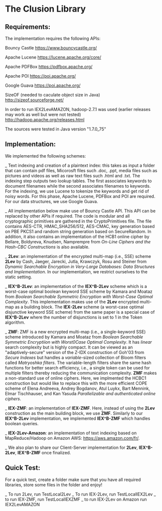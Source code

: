 # The Clusion Library


## Requirements:
The implementation requires the following APIs:

Bouncy Castle					https://www.bouncycastle.org/

Apache Lucene					https://lucene.apache.org/core/

Apache PDFBox					https://pdfbox.apache.org/

Apache POI					https://poi.apache.org/

Google Guava					https://poi.apache.org/

SizeOF (needed to caculate object size in Java)	http://sizeof.sourceforge.net/

In order to run IEX2LevAMAZON, hadoop-2.7.1 was used (earlier releases may work
as well but were not tested) http://hadoop.apache.org/releases.html

The sources were tested in Java version "1.7.0_75"


## Implementation:

We implemented the following schemes:

_ Text indexing and creation of a plaintext index: this takes as input a folder
that can contain pdf files, Micorosft files such .doc, .ppt, media files such
as pictures and videos as well as raw text files such .html and .txt. The
indexing step outputs two lookup tables. The first associates keywords to
document filenames while the second associates filenames to keywords. For the
indexing, we use Lucene to tokenize the keywords and get rid of noisy words.
For this phase, Apache Lucene, PDFBox and POI are required. For our data
structures, we use Google Guava.

_ All implementation below make use of Bouncy Castle API. This API can be
replaced by other APIs if required. The code is modular and all cryptographic
primitives are gathered in the CryptoPrimitives file.  The file contains
AES-CTR, HMAC_SHA256/512, AES-CMAC, key generation based on PBE PKCS1 and
random string generation based on SecureRandom.  In addition, it also contains
an  implementation of the HCB1 online cipher by Bellare, Boldyreva, Knudsen,
Namprempre from *On-Line Ciphers and the Hash-CBC Constructions* is also
available. 

_ **2Lev**:  an implementation of the encrypted multi-map (i.e., SSE) scheme **2Lev**
by Cash, Jaeger, Jarecki, Jutla, Krawczyk, Rosu and Steiner from *Dynamic
Searchable Encryption in Very-Large Databases: Data Structures and
Implementation*. In our implementation, we restrict ourselves to the static
setting. 

_ **IEX^B-2Lev**: an implementation of the **IEX^B-2Lev** scheme which is a
worst-case optimal boolean keyword  SSE scheme by Kamara and Moataz from
*Boolean Searchable Symmetric Encryption with Worst-Case Optimal Complexity*.
This implementation makes use of the **2Lev** encrypted multi-map as a building
block.  The **IEX-2Lev** scheme (a worst-case optimal disjunctive keyword SSE
scheme) from the same paper is a special case of **IEX^B-2Lev** where the
number of disjunctions is set to 1 in the Token algorithm.  

_ **ZMF**: ZMF is a new encrypted multi-map (i.e., a single-keyword SSE) scheme introduced by
Kamara and Moataz from *Boolean Searchable Symmetric Encryptiion with
Worst0Case Optimal Complexity*. It has *linear* search complexity but is highly
compact. It can be viewed as an "adaptively-secure" version of the Z-IDX
construction of Goh'03 from *Secure Indexes* but handles a *variable*-sized
collection of Bloom filters called *Matryoshka filters*. The variable-length
filters share the same hash functions for better search efficiency, i.e., a
single token can be used for multiple filters thereby reducing the
communication complexity. **ZMF** makes a non-standard use of online ciphers.
Here, we implmented the HCBC1 construction but would like to replace this with
the more efficient COPE scheme of Elena Andreeva, Andrey Bogdanov, Atul Luykx, Bart Mennink, Elmar Tischhauser, and
Kan Yasuda *Parallelizable and authenticated online ciphers*. 

_ **IEX-ZMF**: an implementation of **IEX-ZMF**. Here, instead of using the **2Lev** construction as the main building block, we use **ZMF**. Similarly to our **IEX^B-2Lev** implementation,
we implemented **IEX^B-ZMF** which handles boolean queries. 

_ **IEX-2Lev-Amazon**: an implementation of text indexing based on MapReduce/Hadoop
on Amazon AWS: https://aws.amazon.com/fr/. 

_ We also plan to share our Client-Server implementation for **2Lev**, **IEX^B-2Lev**, **IEX^B-ZMF** once finalized. 

## Quick Test:

For a quick test, create a folder make sure that you have all required
libraries, store some files in the folder and enjoy!

_ To run 2Lev, run TestLocal2Lev
_ To run IEX-2Lev, run TestLocalIEX2Lev
_ to run IEX-ZMF, run TestLocalIEXZMF
_ to run IEX-2Lev on Amazon run IEX2LevAMAZON

